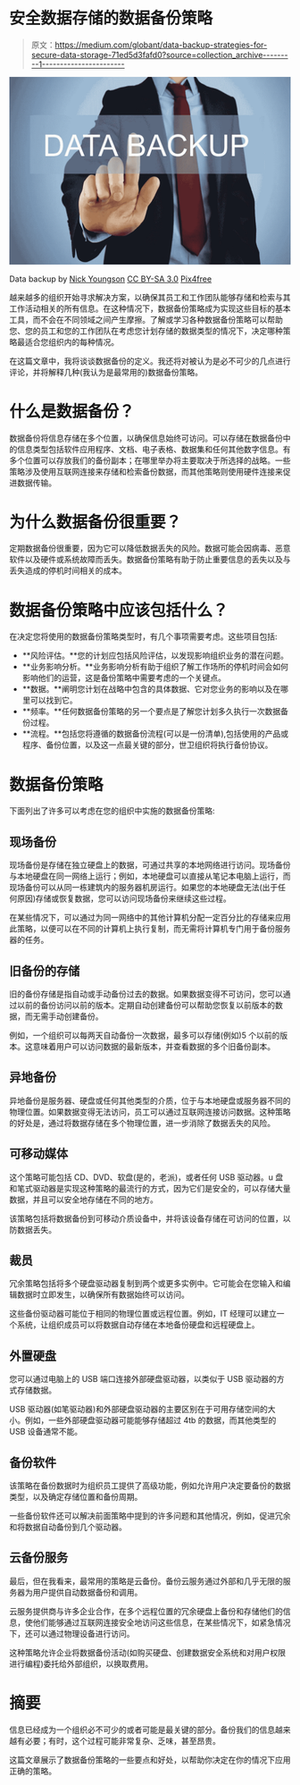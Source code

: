 # 安全数据存储的数据备份策略

> 原文：<https://medium.com/globant/data-backup-strategies-for-secure-data-storage-71ed5d3fafd0?source=collection_archive---------1----------------------->

![](img/43bb4a96df04d6c87650ca29a8a18334.png)

Data backup by [Nick Youngson](http://www.nyphotographic.com/) [CC BY-SA 3.0](https://creativecommons.org/licenses/by-sa/3.0/) [Pix4free](https://pix4free.org/)

越来越多的组织开始寻求解决方案，以确保其员工和工作团队能够存储和检索与其工作活动相关的所有信息。在这种情况下，数据备份策略成为实现这些目标的基本工具，而不会在不同领域之间产生摩擦。了解或学习各种数据备份策略可以帮助您、您的员工和您的工作团队在考虑您计划存储的数据类型的情况下，决定哪种策略最适合您组织内的每种情况。

在这篇文章中，我将谈谈数据备份的定义。我还将对被认为是必不可少的几点进行评论，并将解释几种(我认为是最常用的)数据备份策略。

# 什么是数据备份？

数据备份将信息存储在多个位置，以确保信息始终可访问。可以存储在数据备份中的信息类型包括软件应用程序、文档、电子表格、数据集和任何其他数字信息。有多个位置可以存放我们的备份副本；在哪里举办将主要取决于所选择的战略。一些策略涉及使用互联网连接来存储和检索备份数据，而其他策略则使用硬件连接来促进数据传输。

# 为什么数据备份很重要？

定期数据备份很重要，因为它可以降低数据丢失的风险。数据可能会因病毒、恶意软件以及硬件或系统故障而丢失。数据备份策略有助于防止重要信息的丢失以及与丢失造成的停机时间相关的成本。

# 数据备份策略中应该包括什么？

在决定您将使用的数据备份策略类型时，有几个事项需要考虑。这些项目包括:

*   **风险评估。**您的计划应包括风险评估，以发现影响组织业务的潜在问题。
*   **业务影响分析。**业务影响分析有助于组织了解工作场所的停机时间会如何影响他们的运营，这是备份策略中需要考虑的一个关键点。
*   **数据。**阐明您计划在战略中包含的具体数据、它对您业务的影响以及在哪里可以找到它。
*   **频率。**任何数据备份策略的另一个要点是了解您计划多久执行一次数据备份过程。
*   **流程。**包括您将遵循的数据备份流程(可以是一份清单),包括使用的产品或程序、备份位置，以及这一点最关键的部分，世卫组织将执行备份协议。

# 数据备份策略

下面列出了许多可以考虑在您的组织中实施的数据备份策略:

## 现场备份

现场备份是存储在独立硬盘上的数据，可通过共享的本地网络进行访问。现场备份与本地硬盘在同一网络上运行；例如，本地硬盘可以直接从笔记本电脑上运行，而现场备份可以从同一栋建筑内的服务器机房运行。如果您的本地硬盘无法(出于任何原因)存储或恢复数据，您可以访问现场备份来继续这些过程。

在某些情况下，可以通过为同一网络中的其他计算机分配一定百分比的存储来应用此策略，以便可以在不同的计算机上执行复制，而无需将计算机专门用于备份服务器的任务。

## 旧备份的存储

旧的备份存储是指自动或手动备份过去的数据。如果数据变得不可访问，您可以通过以前的备份访问以前的版本。定期自动创建备份可以帮助您恢复以前版本的数据，而无需手动创建备份。

例如，一个组织可以每两天自动备份一次数据，最多可以存储(例如)5 个以前的版本。这意味着用户可以访问数据的最新版本，并查看数据的多个旧备份副本。

## 异地备份

异地备份是服务器、硬盘或任何其他类型的介质，位于与本地硬盘或服务器不同的物理位置。如果数据变得无法访问，员工可以通过互联网连接访问数据。这种策略的好处是，通过将数据存储在多个物理位置，进一步消除了数据丢失的风险。

## 可移动媒体

这个策略可能包括 CD、DVD、软盘(是的，老派)，或者任何 USB 驱动器。u 盘和笔式驱动器是实现这种策略的最流行的方式，因为它们是安全的，可以存储大量数据，并且可以安全地存储在不同的地方。

该策略包括将数据备份到可移动介质设备中，并将该设备存储在可访问的位置，以防数据丢失。

## 裁员

冗余策略包括将多个硬盘驱动器复制到两个或更多实例中。它可能会在您输入和编辑数据时立即发生，以确保所有数据始终可以访问。

这些备份驱动器可能位于相同的物理位置或远程位置。例如，IT 经理可以建立一个系统，让组织成员可以将数据自动存储在本地备份硬盘和远程硬盘上。

## 外置硬盘

您可以通过电脑上的 USB 端口连接外部硬盘驱动器，以类似于 USB 驱动器的方式存储数据。

USB 驱动器(如笔驱动器)和外部硬盘驱动器的主要区别在于可用存储空间的大小。例如，一些外部硬盘驱动器可能能够存储超过 4tb 的数据，而其他类型的 USB 设备通常不能。

## 备份软件

该策略在备份数据时为组织员工提供了高级功能，例如允许用户决定要备份的数据类型，以及确定存储位置和备份周期。

一些备份软件还可以解决前面策略中提到的许多问题和其他情况，例如，促进冗余和将数据自动备份到几个驱动器。

## 云备份服务

最后，但在我看来，最常用的策略是云备份。备份云服务通过外部和几乎无限的服务器为用户提供自动数据备份和调用。

云服务提供商与许多企业合作，在多个远程位置的冗余硬盘上备份和存储他们的信息，使他们能够通过互联网连接安全地访问这些信息，在某些情况下，如紧急情况下，还可以通过物理设备进行访问。

这种策略允许企业将数据备份活动(如购买硬盘、创建数据安全系统和对用户权限进行编程)委托给外部组织，以换取费用。

# 摘要

信息已经成为一个组织必不可少的或者可能是最关键的部分。备份我们的信息越来越有必要；有时，这个过程可能非常复杂、乏味，甚至昂贵。

这篇文章展示了数据备份策略的一些要点和好处，以帮助你决定在你的情况下应用正确的策略。